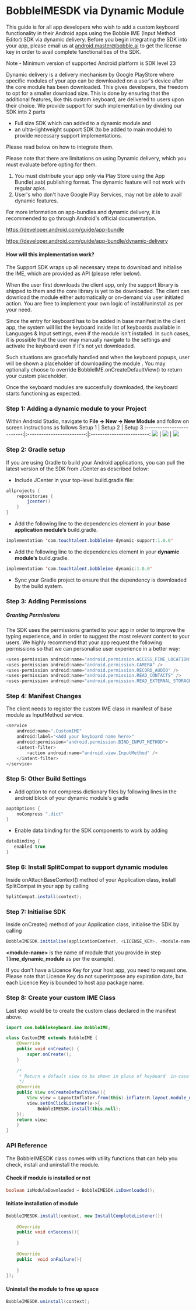 # BobbleIMESDK via Dynamic Module

This guide is for all app developers who wish to add a custom keyboard functionality in their Android apps using the Bobble IME (Input Method Editor) SDK via dynamic delivery. Before you begin integrating the SDK into your app, please email us at android.master@bobble.ai to get the license key in order to avail complete functionalities of the SDK.


Note - Minimum version of supported Android platform is SDK level 23

Dynamic delivery is a delivery mechanism by Google PlayStore where specific modules of your app can be downloaded on a user's device after the core module has been downloaded. This gives developers, the freedom to opt for a smaller download size. This is done by ensuring that the additional features, like this custom keyboard, are delivered to users upon their choice. We provide support for such implementation by dividing our SDK into 2 parts 

- Full size SDK which can added to a dynamic module and 
- an ultra-lightweight support SDK (to be added to main module) to provide necessary support implementations. 

Please read below on how to integrate them.

Please note that there are limitations on using Dynamic delivery, which you must evaluate before opting for them.
1. You must distribute your app only via Play Store using the App Bundle(.aab) publishing format. The dynamic feature will not work with regular apks.
2. User's who don't have Google Play Services, may not be able to avail dynamic features.

For more information on app-bundles and dynamic delivery, it is recommended to go through Android's official documentation.

https://developer.android.com/guide/app-bundle

https://developer.android.com/guide/app-bundle/dynamic-delivery

#### How will this implementation work?
The Support SDK wraps up all necessary steps to download and initialise the IME, which are provided as API (please refer below).

When the user first downloads the client app, only the support library is shipped to them and the core library is yet to be downloaded. The client can  download the module either automatically or on-demand via user initiated action. You are free to implement your own logic of install/uninstall as per your need.

Since the entry for keyboard has to be added in base manifest in the client app, the system will list the keyboard inside list of keyboards available in Languages & Input settings, even if the module isn't installed. In such cases, it is possible that the user may manually navigate to the settings and activate the keyboard even if it's not yet downloaded.

Such situations are gracefully handled and when the keyboard popups, user will be shown a placeholder of downloading the module . You may optionally choose to override BobbleIME.onCreateDefaultView() to return your custom placeholder.

Once the keyboard modules are succesfully downloaded, the keyboard starts functioning as expected.

### Step 1: Adding a dynamic module to your Project
Within Android Studio, navigate to **File -> New -> New Module** and follow on screen instructions as follows
Setup 1             |  Setup 2             |  Setup 3
:-------------------------:|:-------------------------:|:-------------------------:
![](https://github.com/touchtalent/BobbleIMESDK/blob/dynamic_module/module1.png)  |  ![](https://github.com/touchtalent/BobbleIMESDK/blob/dynamic_module/module2.png)  |  ![](https://github.com/touchtalent/BobbleIMESDK/blob/dynamic_module/module3.png) 
### Step 2: Gradle setup
If you are using Gradle to build your Android applications, you can pull the latest version of the SDK from JCenter as described below:

 - Include JCenter in your top-level build.gradle file:

```java
allprojects {
    repositories {
        jcenter()
    }
}
```
- Add the following line to the dependencies element in your **base application module’s** build.gradle.

```java
implementation 'com.touchtalent.bobbleime-dynamic-support:1.0.0'
```
- Add the following line to the dependencies element in your **dynamic module’s** build.gradle.

```java
implementation 'com.touchtalent.bobbleime-dynamic:1.0.0'
```

- Sync your Gradle project to ensure that the dependency is downloaded by the build system.


### Step 3: Adding Permissions
##### Granting Permissions

The SDK uses the permissions granted to your app in order to improve the typing experience, and in order to suggest the most relevant content to your users.
We highly recommend that your app request the following permissions so that we can personalise user experience in a better way:
```java
<uses-permission android:name="android.permission.ACCESS_FINE_LOCATION" />
<uses-permission android:name="android.permission.CAMERA" />
<uses-permission android:name="android.permission.RECORD_AUDIO" />
<uses-permission android:name="android.permission.READ_CONTACTS" />
<uses-permission android:name="android.permission.READ_EXTERNAL_STORAGE" />
```
    
    
### Step 4: Manifest Changes
The client needs to register the custom IME class in manifest of base module as InputMethod service.

```java
<service
    android:name=".CustomIME"
    android:label="<Add your keyboard name here>"
    android:permission="android.permission.BIND_INPUT_METHOD">
    <intent-filter>
        <action android:name="android.view.InputMethod" />
    </intent-filter>
</service>
```

### Step 5: Other Build Settings
- Add option to not compress dictionary files by following lines in the android block of your dynamic module's gradle
```java
aaptOptions {
	noCompress ".dict"
}
```

- Enable data binding for the SDK components to work by adding 
```java
dataBinding {
   enabled true
}
```

### Step 6: Install SplitCompat to support dynamic modules

Inside onAttachBaseContext() method of your Application class, install SplitCompat in your app by calling
```java
SplitCompat.install(context); 
```

### Step 7: Initialise SDK

Inside onCreate() method of your Application class, initialise the SDK by calling
```java
BobbleIMESDK.initialise(applicationContext, <LICENSE_KEY>, <module-name>) 
```

**\<module-name>** is the name of module that you provide in step 1(**ime_dynamic_module** as per the example).

If you don't have a Licence Key for your host app, you need to request one. Please note that Licence Key do not superimpose any expiration date, but each Licence Key is bounded to host app package name.

### Step 8: Create your custom IME Class
Last step would be to create the custom class declared in the manifest above.
```java
import com.bobblekeyboard.ime.BobbleIME;

class CustomIME extends BobbleIME {
    @Override
    public void onCreate() {
        super.onCreate();
    }
    
    /*
     * Return a default view to be shown in place of keyboard  in-case the keyboard module hasn't yet been installed.
     */
    @Override
    public View onCreateDefaultView(){
        View view = LayoutInflater.from(this).inflate(R.layout.module_not_installed);
    	view.setOnClickListener(v->{
    		BobbleIMESDK.install(this,null);
	});
	return view;
    }
}
```

### API Reference
The BobbleIMESDK class comes with utility functions that can help you check, install and uninstall the module.

#### Check if module is installed or not
```java
boolean isModuleDownloaded = BobbleIMESDK.isDownloaded();
```

#### Initiate installation of module
```java
BobbleIMESDK.install(context, new InstallCompleteListener(){
	
	@Override
	public void onSuccess(){
	
	}
	
	@Override
	public  void onFailure(){
	
	}
});
```

#### Uninstall the module to free up space
```java
BobbleIMESDK.uninstall(context);
```

